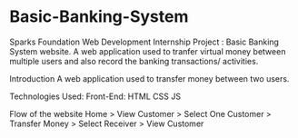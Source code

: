 # Basic-Banking-System

Sparks Foundation Web Development Internship Project : Basic Banking System website. A web application used to tranfer virtual money between multiple users and also record the banking transactions/ activities.
 
 Introduction
A web application used to transfer money between two users.

Technologies Used:
Front-End:
HTML
CSS
JS

Flow of the website
Home > View Customer > Select One Customer > Transfer Money > Select Receiver > View Customer
